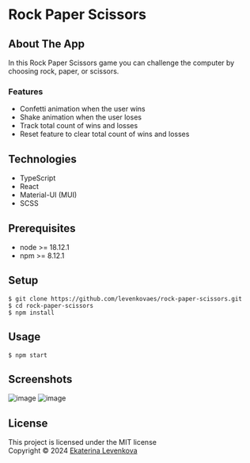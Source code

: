 # Rock Paper Scissors

## About The App
In this Rock Paper Scissors game you can challenge the computer by choosing rock, paper, or scissors.

### Features
- Confetti animation when the user wins
- Shake animation when the user loses
- Track total count of wins and losses
- Reset feature to clear total count of wins and losses

## Technologies
- TypeScript
- React
- Material-UI (MUI)
- SCSS

## Prerequisites
- node >= 18.12.1
- npm >= 8.12.1

## Setup
    $ git clone https://github.com/levenkovaes/rock-paper-scissors.git
    $ cd rock-paper-scissors
    $ npm install

## Usage
    $ npm start

## Screenshots
![image](https://github.com/user-attachments/assets/95fa4180-6a9c-499a-84d9-50fbb6ac1c9c)
![image](https://github.com/user-attachments/assets/11885fc9-30aa-4316-a927-558e48c143cb)

## License
This project is licensed under the MIT license <br> 
Copyright © 2024 [Ekaterina Levenkova](https://github.com/levenkovaes)
